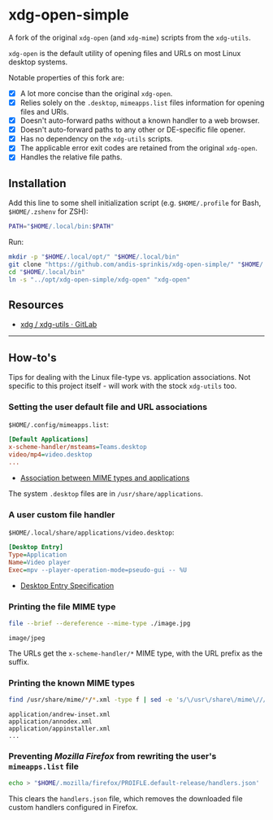 # xdg-open-simple

A fork of the original `xdg-open` (and `xdg-mime`) scripts from the `xdg-utils`.

`xdg-open` is the default utility of opening files and URLs on most Linux desktop systems.

Notable properties of this fork are:

-   [x] A lot more concise than the original `xdg-open`.
-   [x] Relies solely on the `.desktop`, `mimeapps.list` files information for opening files and URIs.
-   [x] Doesn't auto-forward paths without a known handler to a web browser.
-   [x] Doesn't auto-forward paths to any other or DE-specific file opener.
-   [x] Has no dependency on the `xdg-utils` scripts.
-   [x] The applicable error exit codes are retained from the original `xdg-open`.
-   [x] Handles the relative file paths.

## Installation

Add this line to some shell initialization script (e.g. `$HOME/.profile` for Bash, `$HOME/.zshenv` for ZSH):

```sh
PATH="$HOME/.local/bin:$PATH"
```

Run:

```sh
mkdir -p "$HOME/.local/opt/" "$HOME/.local/bin"
git clone "https://github.com/andis-sprinkis/xdg-open-simple/" "$HOME/.local/opt/xdg-open-simple"
cd "$HOME/.local/bin"
ln -s "../opt/xdg-open-simple/xdg-open" "xdg-open"
```

## Resources

-   [xdg / xdg-utils · GitLab](https://gitlab.freedesktop.org/xdg/xdg-utils)

---

## How-to's

Tips for dealing with the Linux file-type vs. application associations. Not specific to this project itself - will work with the stock `xdg-utils` too.

### Setting the user default file and URL associations

`$HOME/.config/mimeapps.list`:

```ini
[Default Applications]
x-scheme-handler/msteams=Teams.desktop
video/mp4=video.desktop
...
```

-   [Association between MIME types and applications](https://specifications.freedesktop.org/mime-apps-spec/latest/)

The system `.desktop` files are in `/usr/share/applications`.

### A user custom file handler

`$HOME/.local/share/applications/video.desktop`:

```ini
[Desktop Entry]
Type=Application
Name=Video player
Exec=mpv --player-operation-mode=pseudo-gui -- %U
```

-   [Desktop Entry Specification](https://specifications.freedesktop.org/desktop-entry-spec/latest/)

### Printing the file MIME type

```sh
file --brief --dereference --mime-type ./image.jpg
```

```
image/jpeg
```

The URLs get the `x-scheme-handler/*` MIME type, with the URL prefix as the suffix.

### Printing the known MIME types

```sh
find /usr/share/mime/*/*.xml -type f | sed -e 's/\/usr\/share\/mime\///g' | less
```

```
application/andrew-inset.xml
application/annodex.xml
application/appinstaller.xml
...
```

### Preventing _Mozilla Firefox_ from rewriting the user's `mimeapps.list` file

```sh
echo > "$HOME/.mozilla/firefox/PROIFLE.default-release/handlers.json'
```

This clears the `handlers.json` file, which removes the downloaded file custom handlers configured in Firefox.
